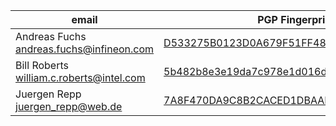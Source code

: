 |email|PGP Fingerprint|
| ------------- | ------------- |
| Andreas Fuchs <andreas.fuchs@infineon.com>| [D533275B0123D0A679F51FF48F4F9A45D7FFEE74](https://keys.openpgp.org/vks/v1/by-fingerprint/D533275B0123D0A679F51FF48F4F9A45D7FFEE74)|
| Bill Roberts <william.c.roberts@intel.com>| [5b482b8e3e19da7c978e1d016de2e9078e1f50c1](https://keys.openpgp.org/vks/v1/by-fingerprint/5B482B8E3E19DA7C978E1D016DE2E9078E1F50C1)|
| Juergen Repp <juergen_repp@web.de>| [7A8F470DA9C8B2CACED1DBAAF1B152D9441A2563](https://keys.openpgp.org/vks/v1/by-fingerprint/7A8F470DA9C8B2CACED1DBAAF1B152D9441A2563)|
